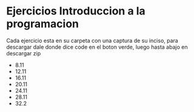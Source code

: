 # Ejercicios Introduccion a la programacion
Cada ejercicio esta en su carpeta con una captura de su inciso, para descargar dale donde dice code en el boton verde, luego hasta abajo en descargar zip

- 8.11
- 12.11
- 16.11
- 20.11
- 24.11
- 28.11
- 32.2
